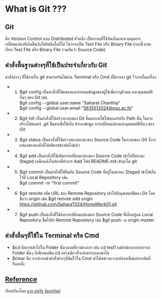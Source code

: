 # What is Git ???

## Git
คือ Version Control แบบ Distributed ตัวหนึ่ง เป็นระบบที่ใช้จัดเก็บและควบคุมการเปลี่ยนแปลงที่เกิดขึ้นกับไฟล์ชนิดใดก็ได้ ไม่ว่าจะเป็น Text File หรือ Binary File (จากนี้จะขอเรียก Text File หรือ Binary File รวมกันว่า Source Code)

## คำสั่งพื้นฐานต่างๆที่ใช้เป็นประจำเกี่ยวกับ Git
คำสั่งต่างๆ ที่ใช้ภายใน git สามารถรันได้ผ่าน Terminal หรือ Cmd ที่มีการลง git ไว้ภายในเครื่อง
* 1. $git config เป็นคำสั่งที่ใช้แสดงและกำหนดข้อมูลของผู้ใช้เพื่อระบุตัวตน และคุณสมบัติอื่นๆ ของ Git เช่น                                         
  $git config --global user.name "Saharat Chanthip"                                        
  $git config --global user.email "5835512024@psu.ac.th"
* 2. $git init เป็นคำสั่งที่ใช้สร้างระบบของ Git ขึ้นมาภายใต้โฟลเดอร์หรือ Path นั้น โดยจะสร้างโฟลเดอร์ .git ขึ้นมาเพื่อใช้เก็บ สำรองข้อมูล การเปลี่ยนแปลงและคุณสมบัติอื่นๆ ของ Git
* 3. $git status เป็นคำสั่งที่ใช้ตรวจสองสถานะของ Source Code ในระบบของ Git ซึ่งจะแสดงสถานะดั่งที่ได้อธิบายข้างต้นไปแล้ว
* 4. $git add เป็นคำสั่งที่ใช้เพิ่มการเปลี่ยนแปลงของ Source Code เข้าไปที่สถานะ Staged เหมือนดังในห้องที่ทำการ Add ไฟล์ README.md เข้ามาใน git
* 5. $git commit เป็นคำสั่งที่ใช้ยืนยัน Source Code ที่อยู่ในสถานะ Staged เข้าไปเก็บไว้ที่ Local Repository เช่น  
 $git commit -m "first commit"
* 6. $git remote เพิ่ม URL ของ Remote Repository เข้าไปยังคุณสมบัติของ Git โดยชื่อว่า origin เช่น
 $git remote add origin https://github.com/SaharaT024/HomeWork01.git
* 7. $git push เป็นคำสั่งที่ใช้ส่งการเปลี่ยนแปลงของ Source Code ที่เก็บอยู่บน Local Repository ขึ้นไปยัง Remote Repository เช่น
 $git push -u origin master 

## คำสั่งอื่นๆที่ใช้ใน Terminal หรือ Cmd 
* $cd คือการเข้าไปใน Folder นั้นๆตามที่เราต้องการ เช่น cd test1 
  แต่ถ้าต้องการออกจาก Folder นั้นๆ ก็เพียงแค่พิม cd อย่างเดียวก็จะสามารถออกมาได้
* $clear คือ การล้างหน้าคำสั่งต่างๆที่พิมไว้ใน Cmd ทำให้หน้าจอวางเปล่าเหลือแค่บรรทัดที่รับคำสั่ง

## [Reference](https://medium.com/@pakin/git-%E0%B8%84%E0%B8%B7%E0%B8%AD%E0%B8%AD%E0%B8%B0%E0%B9%84%E0%B8%A3-git-is-your-friend-c609c5f8efea) 
เรียบเรียงโดย [นาย สหรัฐ จันทร์ทิพย์](https://www.facebook.com/saharat.chanthip)
